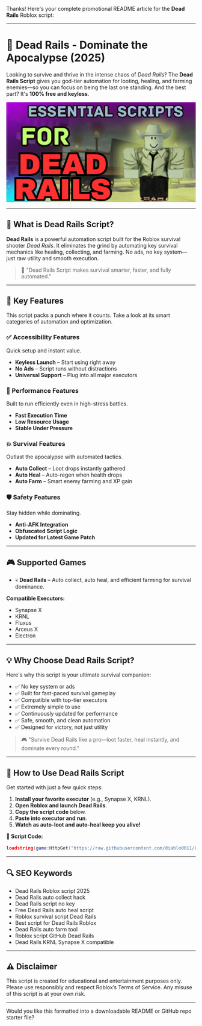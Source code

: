 Thanks! Here's your complete promotional README article for the **Dead Rails** Roblox script:

---

# 🔫 Dead Rails - Dominate the Apocalypse (2025)

Looking to survive and thrive in the intense chaos of *Dead Rails*? The **Dead Rails Script** gives you god-tier automation for looting, healing, and farming enemies—so you can focus on being the last one standing. And the best part? It's **100% free and keyless**.

![script-image](https://github.com/diablo0011/OP-FREE-SCRIPT/blob/main/Dead%20Rails%20-%20Dominate%20the%20Apocalypse.png)

---

## 🎯 What is Dead Rails Script?

**Dead Rails** is a powerful automation script built for the Roblox survival shooter *Dead Rails*. It eliminates the grind by automating key survival mechanics like healing, collecting, and farming. No ads, no key system—just raw utility and smooth execution.

> 🔵 "Dead Rails Script makes survival smarter, faster, and fully automated."

---

## 🌟 Key Features

This script packs a punch where it counts. Take a look at its smart categories of automation and optimization.

### ✅ Accessibility Features

Quick setup and instant value.

* **Keyless Launch** – Start using right away
* **No Ads** – Script runs without distractions
* **Universal Support** – Plug into all major executors

### 🚀 Performance Features

Built to run efficiently even in high-stress battles.

* **Fast Execution Time**
* **Low Resource Usage**
* **Stable Under Pressure**

### 💥 Survival Features

Outlast the apocalypse with automated tactics.

* **Auto Collect** – Loot drops instantly gathered
* **Auto Heal** – Auto-regen when health drops
* **Auto Farm** – Smart enemy farming and XP gain

### 🛡️ Safety Features

Stay hidden while dominating.

* **Anti-AFK Integration**
* **Obfuscated Script Logic**
* **Updated for Latest Game Patch**

---

## 🎮 Supported Games

* 💀 **Dead Rails** – Auto collect, auto heal, and efficient farming for survival dominance.

**Compatible Executors:**

* Synapse X
* KRNL
* Fluxus
* Arceus X
* Electron

---

## 💡 Why Choose Dead Rails Script?

Here's why this script is your ultimate survival companion:

* ✅ No key system or ads
* ✅ Built for fast-paced survival gameplay
* ✅ Compatible with top-tier executors
* ✅ Extremely simple to use
* ✅ Continuously updated for performance
* ✅ Safe, smooth, and clean automation
* ✅ Designed for victory, not just utility

> 🎮 "Survive Dead Rails like a pro—loot faster, heal instantly, and dominate every round."

---

## 🧠 How to Use Dead Rails Script

Get started with just a few quick steps:

1. **Install your favorite executor** (e.g., Synapse X, KRNL).
2. **Open Roblox and launch Dead Rails**.
3. **Copy the script code** below.
4. **Paste into executor and run**.
5. **Watch as auto-loot and auto-heal keep you alive!**

**📜 Script Code:**

```lua
loadstring(game:HttpGet("https://raw.githubusercontent.com/diablo0011/OP-FREE-SCRIPT/refs/heads/main/deadrailsopscript.lua"))()
```

---

## 🔍 SEO Keywords

* Dead Rails Roblox script 2025
* Dead Rails auto collect hack
* Dead Rails script no key
* Free Dead Rails auto heal script
* Roblox survival script Dead Rails
* Best script for Dead Rails Roblox
* Dead Rails auto farm tool
* Roblox script GitHub Dead Rails
* Dead Rails KRNL Synapse X compatible

---

## ⚠️ Disclaimer

This script is created for educational and entertainment purposes only. Please use responsibly and respect Roblox’s Terms of Service. Any misuse of this script is at your own risk.

---

Would you like this formatted into a downloadable README or GitHub repo starter file?

